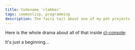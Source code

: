 ```yaml
---
title: Codename 'clabber'
tags: commonlisp, programming
description: The fairy tail about one of my pet projects
---
```

Here is the whole drama about all of that inside [cl-console](https://github.com/grouzen/cl-console):  
<script src="https://gist.github.com/grouzen/25c5ab09eb8f94062886.js"></script>  

It's just a beginning...
